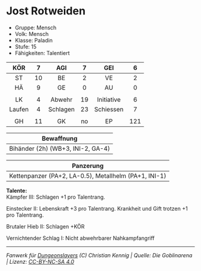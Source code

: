 # Jost Rotweiden  
- Gruppe: Mensch  
- Volk: Mensch  
- Klasse: Paladin  
- Stufe: 15  
- Fähigkeiten: Talentiert  


| KÖR | 7 | AGI | 7 | GEI | 6 |
| :-: | :-: | :-: | :-: | :-: | :-: |
| ST | 10 | BE | 2 | VE | 2 |
| HÄ | 9 | GE | 0 | AU | 0 |
|  |
| LK | 4 | Abwehr | 19 | Initiative | 6 |
| Laufen | 4 | Schlagen | 23 | Schiessen | 7 |
|  |
| GH | 11 | GK | no | EP | 121 |

| Bewaffnung |
| --- |
| Bihänder (2h) (WB+3, INI-2, GA-4) |


| Panzerung |
| --- |
| Kettenpanzer (PA+2, LA-0.5), Metallhelm (PA+1, INI-1) |


**Talente:**  
Kämpfer III: Schlagen +1 pro Talentrang.

Einstecker II: Lebenskraft +3 pro Talentrang. Krankheit und Gift trotzen +1 pro Talentrang.

Brutaler Hieb II: Schlagen +KÖR

Vernichtender Schlag I: Nicht abwehrbarer Nahkampfangriff





___
*Fanwerk für [Dungeonslayers](https://www.dungeonslayers.net/) (C) Christian Kennig | Quelle: Die Goblinarena | Lizenz: [CC-BY-NC-SA 4.0](https://creativecommons.org/licenses/by-nc-sa/4.0/deed.de)*